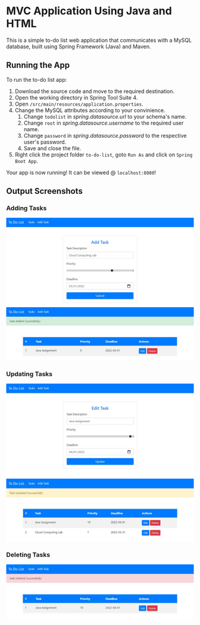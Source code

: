 # MVC Application Using Java and HTML
This is a simple to-do list web application that communicates with a MySQL database, built using Spring Framework (Java) and Maven.

## Running the App
To run the to-do list app:
1. Download the source code and move to the required destination.
2. Open the working directory in Spring Tool Suite 4.
3. Open `/src/main/resources/application.properties`.
4. Change the MySQL attributes according to your convinience. <br>
    1. Change `todolist` in _spring.datasource.url_ to your schema's name.
    2. Change `root` in _spring.datasource.username_ to the required user name.
    3. Change `password` in _spring.datasource.password_ to the respective user's password.
    4. Save and close the file.
5. Right click the project folder `to-do-list`, goto `Run As` and click on `Spring Boot App`.

Your app is now running! It can be viewed @ `localhost:8080`!

## Output Screenshots
### Adding Tasks ###
![Add Task](https://github.com/HariRaagavTR/todolist-using-spring-maven/blob/main/screenshots/AddTask.jpg)
![Task Added](https://github.com/HariRaagavTR/todolist-using-spring-maven/blob/main/screenshots/TaskAdded.jpg)
### Updating Tasks ###
![Update Task](https://github.com/HariRaagavTR/todolist-using-spring-maven/blob/main/screenshots/UpdateTask.jpg)
![Task Updated](https://github.com/HariRaagavTR/todolist-using-spring-maven/blob/main/screenshots/TaskUpdated.jpg)
### Deleting Tasks ###
![Task Deleted](https://github.com/HariRaagavTR/todolist-using-spring-maven/blob/main/screenshots/TaskDeleted.jpg)
